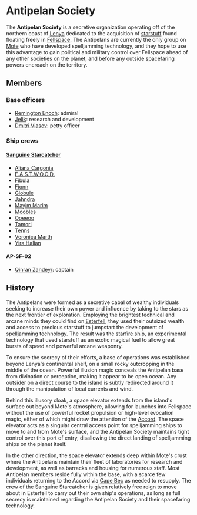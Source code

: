 # Antipelan Society

The **Antipelan Society** is a secretive organization operating off of the northern coast of [Lenya](../../mote/esterfell/lenya) dedicated to the acquisition of [starstuff](../../artifacts/starstuff) found floating freely in [Fellspace](../../astronomy/fellspace). The Antipelans are currently the only group on [Mote](../../mote) who have developed spelljamming technology, and they hope to use this advantage to gain political and military control over Fellspace ahead of any other societies on the planet, and before any outside spacefaring powers encroach on the territory.

## Members

### Base officers

- [Remington Enoch](members/remington-enoch): admiral
- [Jelik](members/jelik): research and development
- [Dmitri Vlasov](members/dmitri-vlasov): petty officer

### Ship crews

#### [Sanguine Starcatcher](sanguine-starcatcher)

- [Aliana Cargonia](members/aliana-cargonia)
- [E.A.S.T.W.O.O.D.](members/eastwood)
- [Fibula](members/fibula)
- [Fionn](members/fionn)
- [Globule](members/globule)
- [Jahndra](members/jahndra)
- [Mayim Marim](members/mayim-marim)
- [Moobles](members/moobles)
- [Ooeeoo](members/ooeeoo)
- [Tamori](members/tamori)
- [Tenns](members/tenns)
- [Veronica Marth](members/veronica-marth)
- [Yira Halian](members/yira-halian)

#### AP-SF-02

- [Qinran Zandeyr](members/qinran-zandeyr): captain

## History

The Antipelans were formed as a secretive cabal of wealthy individuals seeking to increase their own power and influence by taking to the stars as the next frontier of exploration. Employing the brightest technical and arcane minds they could find on [Esterfell](../../mote/esterfell), they used their outsized wealth and access to precious starstuff to jumpstart the development of spelljamming technology. The result was the [starfire ship](../../technology/starstuff-ships/starfire-ship), an experimental technology that used starstuff as an exotic magical fuel to allow great bursts of speed and powerful arcane weaponry.

To ensure the secrecy of their efforts, a base of operations was established beyond Lenya's continental shelf, on a small rocky outcropping in the middle of the ocean. Powerful illusion magic conceals the Antipelan base from divination or perception, making it appear to be open ocean. Any outsider on a direct course to the island is subtly redirected around it through the manipulation of local currents and wind.

Behind this illusory cloak, a space elevator extends from the island's surface out beyond Mote's atmosphere, allowing for launches into Fellspace without the use of powerful rocket propulsion or high-level evocation magic, either of which might draw the attention of the [Accord](../../societies/esterfell-accord). The space elevator acts as a singular central access point for spelljamming ships to move to and from Mote's surface, and the Antipelan Society maintains tight control over this port of entry, disallowing the direct landing of spelljamming ships on the planet itself.

In the other direction, the space elevator extends deep within Mote's crust where the Antipelans maintain their fleet of laboratories for research and development, as well as barracks and housing for numerous staff. Most Antipelan members reside fully within the base, with a scarce few individuals returning to the Accord via [Cape Bec](../../societies/esterfell-accord/cape-bec) as needed to resupply. The crew of the Sanguine Starcatcher is given relatively free reign to move about in Esterfell to carry out their own ship's operations, as long as full secrecy is maintained regarding the Antipelan Society and their spacefaring technology.
